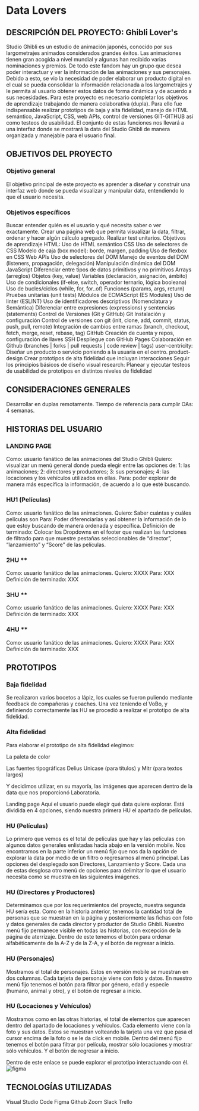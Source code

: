 # Data Lovers

## DESCRIPCIÓN DEL PROYECTO: Ghibli Lover's
Studio Ghibli es un estudio de animación japonés, conocido por sus largometrajes animados considerados grandes éxitos.
Las animaciones tienen gran acogida a nivel mundial y algunas han recibido varias nominaciones y premios. De todo este fandom hay un grupo que desea poder interactuar y ver la información de las animaciones y sus personajes.
Debido a esto, se vio la necesidad de poder elaborar un producto digital en el cual se pueda consolidar la información relacionada a los largometrajes y le permita al usuario obtener  estos datos de forma dinámica y de acuerdo a sus necesidades.
Para este proyecto es necesario completar los objetivos de aprendizaje trabajando de manera colaborativa (dupla).  Para ello fue indispensable realizar prototipos de baja y alta fidelidad, manejo de HTML semántico, JavaScript, CSS, web APIs, control de versiones GIT-GITHUB así como testeos de usabilidad. El conjunto de estas funciones nos llevará a una interfaz donde se mostrará la data del Studio Ghibli de manera organizada y manejable para el usuario final.
 
## OBJETIVOS DEL PROYECTO
### Objetivo general
El objetivo principal de este proyecto es aprender a diseñar y construir una interfaz web donde se pueda visualizar y manipular data, entendiendo lo que el usuario necesita.
### Objetivos específicos
Buscar entender quién es el usuario y qué necesita saber o ver exactamente.
Crear una página web que permita visualizar la data, filtrar, ordenar y hacer algún cálculo agregado.
Realizar test unitarios.
Objetivos de aprendizaje
HTML: Uso de HTML semántico
CSS
Uso de selectores de CSS
Modelo de caja (box model): borde, margen, padding
Uso de flexbox en CSS
Web APIs
Uso de selectores del DOM
Manejo de eventos del DOM (listeners, propagación, delegación)
Manipulación dinámica del DOM
JavaScript
Diferenciar entre tipos de datos primitivos y no primitivos
Arrays (arreglos)
Objetos (key, value)
Variables (declaración, asignación, ámbito)
Uso de condicionales (if-else, switch, operador ternario, lógica booleana)
Uso de bucles/ciclos (while, for, for..of)
Funciones (params, args, return)
Pruebas unitarias (unit tests)
Módulos de ECMAScript (ES Modules)
Uso de linter (ESLINT)
Uso de identificadores descriptivos (Nomenclatura y Semántica)
Diferenciar entre expresiones (expressions) y sentencias (statements)
Control de Versiones (Git y GitHub)
Git 
Instalación y configuración
Control de versiones con git (init, clone, add, commit, status, push, pull, remote)
Integración de cambios entre ramas (branch, checkout, fetch, merge, reset, rebase, tag)
GitHub
Creación de cuenta y repos, configuración de llaves SSH
Despliegue con GitHub Pages
Colaboración en Github (branches | forks | pull requests | code review | tags)
user-centricity: Diseñar un producto o servicio poniendo a la usuaria en el centro.
product-design
Crear prototipos de alta fidelidad que incluyan interacciones
Seguir los principios básicos de diseño visual
research: Planear y ejecutar testeos de usabilidad de prototipos en distintos niveles de fidelidad
 
## CONSIDERACIONES GENERALES
Desarrollar en duplas remotamente.
Tiempo de referencia para cumplir OAs: 4 semanas.
 
 
## HISTORIAS DEL USUARIO
### LANDING PAGE
Como: usuario fanático de las animaciones del Studio Ghibli
Quiero: visualizar un menú general donde pueda elegir entre las opciones de: 1: las animaciones; 2: directores y productores; 3: sus personajes; 4: las locaciones y los vehículos utilizados en ellas.
Para: poder explorar  de manera más específica la información, de acuerdo a lo que esté buscando.
 
### HU1 (Películas)
Como: usuario fanático de las animaciones.
Quiero: Saber cuántas y cuáles películas son
Para: Poder diferenciarlas y así obtener la información de lo que estoy buscando de manera ordenada y específica.
Definición de terminado:
Colocar los Dropdowns en el footer que realizan las funciones de filtrado para que muestre pestañas seleccionables de “director”, “lanzamiento” y  “Score” de las películas.
 
### 2HU **

Como: usuario fanático de las animaciones.
Quiero: XXXX
Para: XXX
Definición de terminado:
XXX

### 3HU **

Como: usuario fanático de las animaciones.
Quiero: XXXX
Para: XXX
Definición de terminado:
XXX

### 4HU **

Como: usuario fanático de las animaciones.
Quiero: XXXX
Para: XXX
Definición de terminado:
XXX


## PROTOTIPOS

### Baja fidelidad
Se realizaron varios bocetos a lápiz, los cuales se fueron puliendo mediante feedback de compañeras y coaches. Una vez teniendo el VoBo, y definiendo correctamente las HU se procedió a realizar el prototipo de alta fidelidad.


### Alta fidelidad
Para elaborar el prototipo de alta fidelidad elegimos:

La paleta de color


Las fuentes tipográficas Delius Unicase (para títulos) y Mitr (para textos largos) 


Y decidimos utilizar, en su mayoría, las imágenes que aparecen dentro de la data que nos proporcionó Laboratoria.

Landing page
Aquí el usuario puede elegir qué data quiere explorar. Está dividida en 4 opciones, siendo nuestra primera HU el apartado de películas.


### HU (Películas)

Lo primero que vemos es el total de películas que hay y las películas con algunos datos generales enlistadas hacia abajo en la versión mobile.
Nos encontramos en la parte inferior un menú fijo que nos da la opción de explorar la data por medio de un filtro o regresarnos al menú principal.
Las opciones del desplegado son Directores, Lanzamiento y Score. Cada una de estas desglosa otro menú de opciones para delimitar lo que el usuario necesita como se muestra en las siguientes imágenes.
 

### HU (Directores y Productores)

Determinamos que por los requerimientos del proyecto, nuestra segunda HU sería esta.
Como en la historia anterior, tenemos la cantidad total de personas que se muestran en la página y posteriormente las fichas con foto y datos generales de cada director y productor de Studio Ghibli.
Nuestro menú fijo permanece visible en todas las historias, con excepción de la página de aterrizaje. Dentro de este tenemos el botón para ordenar alfabéticamente de la A-Z y de la Z-A, y el botón de regresar a inicio.


### HU (Personajes)
Mostramos el total de personajes. Estos en versión mobile se muestran en dos columnas. Cada tarjeta de personaje viene con foto y datos. 
En nuestro menú fijo tenemos el botón para filtrar por género, edad y especie (humano, animal y otro), y el botón de regresar a inicio.


### HU (Locaciones y Vehículos)
Mostramos como en las otras historias, el total de elementos que aparecen dentro del apartado de locaciones y vehículos. Cada elemento viene con la foto y sus datos. Estos se muestran volteando la tarjeta una vez que pasa el cursor encima de la foto o se le da click en mobile. 
Dentro del menú fijo tenemos el botón para filtrar por película, mostrar sólo locaciones y mostrar sólo vehículos. Y el botón de regresar a inicio.


Dentro de este enlace se puede explorar el prototipo interactuando con él.
![figma](https://www.figma.com/proto/FWujAfgSdHlNagMyu3dT3O/DL-DEV002-(IMAGENES)?page-id=0%3A1&node-id=7%3A2&viewport=-1668%2C964%2C1&scaling=scale-down&starting-point-node-id=7%3A2)



## TECNOLOGÍAS UTILIZADAS
Visual Studio Code
Figma
Github
Zoom
Slack
Trello
